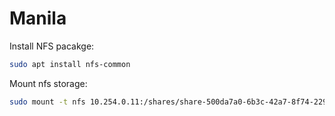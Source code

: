 # Manila

Install NFS pacakge:
```bash
sudo apt install nfs-common
```

Mount nfs storage:
```bash
sudo mount -t nfs 10.254.0.11:/shares/share-500da7a0-6b3c-42a7-8f74-229618ec208a /mnt/nfs
```
